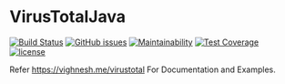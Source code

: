 # VirusTotalJava
[![Build Status](https://travis-ci.org/B-V-R/VirusTotal-public-and-private-API-2.0-implementation-in-pure-Java.svg?branch=v1.0)](https://travis-ci.org/B-V-R/VirusTotal-public-and-private-API-2.0-implementation-in-pure-Java)
[![GitHub issues](https://img.shields.io/github/issues/B-V-R/VirusTotal-public-and-private-API-2.0-implementation-in-pure-Java.svg?style=flat-square)]()
[![Maintainability](https://api.codeclimate.com/v1/badges/a99a88d28ad37a79dbf6/maintainability)](https://codeclimate.com/github/codeclimate/codeclimate/maintainability)
[![Test Coverage](https://api.codeclimate.com/v1/badges/a99a88d28ad37a79dbf6/test_coverage)](https://codeclimate.com/github/codeclimate/codeclimate/test_coverage)
[![license](https://img.shields.io/github/license/B-V-R/VirusTotal-public-and-private-API-2.0-implementation-in-pure-Java.svg?style=flat-square)]()

Refer https://vighnesh.me/virustotal For Documentation and Examples.
